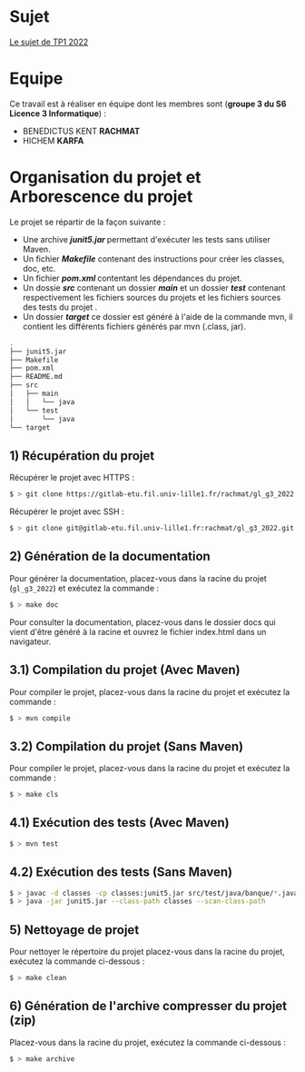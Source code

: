 # Sujet

[Le sujet de TP1 2022](https://moodle.univ-lille.fr/pluginfile.php/1317424/mod_resource/content/1/sujetTDD.pdf)


# Equipe

Ce travail est à réaliser en équipe dont les membres sont (**groupe 3 du S6 Licence 3 Informatique**) :

- BENEDICTUS KENT **RACHMAT**
- HICHEM **KARFA**


# Organisation du projet et Arborescence du projet

Le projet se répartir de la façon suivante :

- Une archive _<strong>junit5.jar </strong>_  permettant d'exécuter les tests sans utiliser Maven.
- Un fichier _<strong>Makefile</strong>_ contenant des instructions pour créer les classes, doc, etc.
- Un fichier _<strong>pom.xml </strong>_ contentant les dépendances du projet.
- Un dossie _<strong>src</strong>_ contenant un dossier _<strong>main</strong>_  et un dossier _<strong>test</strong>_ contenant respectivement les fichiers sources du projets et les fichiers sources des tests du projet .
- Un dossier _<strong>target</strong>_  ce dossier est généré à l'aide de la commande mvn, il contient les différents fichiers générés par mvn (.class, jar).

```bash  
.
├── junit5.jar
├── Makefile
├── pom.xml
├── README.md
├── src
│   ├── main
│   │   └── java
│   └── test
│       └── java
└── target
```


## 1) Récupération du projet

Récupérer le projet avec HTTPS :

```bash
$ > git clone https://gitlab-etu.fil.univ-lille1.fr/rachmat/gl_g3_2022.git
```

Récupérer le projet avec SSH :

```bash
$ > git clone git@gitlab-etu.fil.univ-lille1.fr:rachmat/gl_g3_2022.git
```

## 2) Génération de la documentation

Pour générer la documentation, placez-vous dans la racine du projet (`gl_g3_2022`) et exécutez la commande :

```bash
$ > make doc
```

Pour consulter la documentation, placez-vous dans le dossier docs qui vient d'être généré à la racine et ouvrez le fichier index.html dans un navigateur.

## 3.1) Compilation du projet (Avec Maven)

Pour compiler le projet, placez-vous dans la racine du projet et exécutez la commande :

```bash
$ > mvn compile
```

## 3.2) Compilation du projet (Sans Maven)

Pour compiler le projet, placez-vous dans la racine du projet et exécutez la commande :

```bash
$ > make cls
```

## 4.1) Exécution des tests (Avec Maven)

```bash
$ > mvn test
```

## 4.2) Exécution des tests (Sans Maven)

```bash
$ > javac -d classes -cp classes:junit5.jar src/test/java/banque/*.java
$ > java -jar junit5.jar --class-path classes --scan-class-path
```

## 5) Nettoyage de projet

Pour nettoyer le répertoire du projet placez-vous dans la racine du projet, exécutez la commande ci-dessous :

```bash
$ > make clean
```

## 6) Génération de l'archive compresser du projet (zip)

Placez-vous dans la racine du projet, exécutez la commande ci-dessous :

```bash
$ > make archive
```
